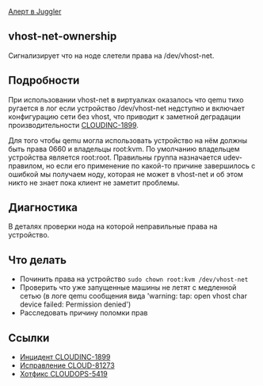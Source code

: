 [Алерт в Juggler](https://juggler.yandex-team.ru/aggregate_checks/?query=service%3Dvhost-net-ownership)

## vhost-net-ownership

Сигнализирует что на ноде слетели права на /dev/vhost-net.

## Подробности

При использовании vhost-net в виртуалках оказалось что qemu тихо ругается в лог если устройство /dev/vhost-net недступно и включает конфигурацию сети без vhost, что приводит к заметной деградации производительности [CLOUDINC-1899](https://st.yandex-team.ru/CLOUDINC-1899).

Для того чтобы qemu могла использовать устройство на нём должны быть права 0660 и владельцы root:kvm. По умолчанию владельцем устройства является root:root. Правильны группа назначается udev-правилом, но если его применение по какой-то причине завершилось с ошибкой мы получаем ноду, которая не может в vhost-net и об этом никто не знает пока клиент не заметит проблемы.

## Диагностика

В деталях проверки нода на которой неправильные права на устройство.

## Что делать

- Починить права на устройство `sudo chown root:kvm /dev/vhost-net`
- Проверить что уже запущенные машины не летят с медленной сетью (в логе qemu сообщения вида 'warning: tap: open vhost char device failed: Permission denied')
- Расследовать причину поломки прав

## Ссылки
- [Инцидент CLOUDINC-1899](https://st.yandex-team.ru/CLOUDINC-1899)
- [Исправление CLOUD-81273](https://st.yandex-team.ru/CLOUD-81273)
- [Хотфикс CLOUDOPS-5419](https://st.yandex-team.ru/CLOUDOPS-5419)
